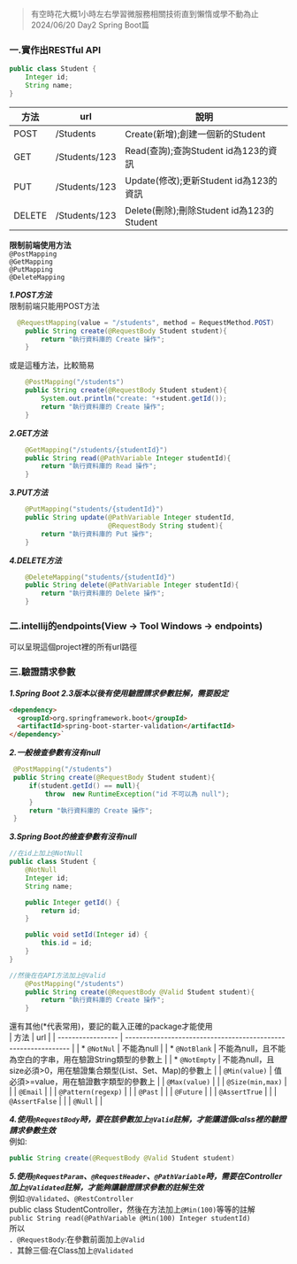>有空時花大概1小時左右學習微服務相關技術直到懶惰或學不動為止 2024/06/20 Day2 Spring Boot篇  


### 一.實作出RESTful API  
```java
public class Student {
    Integer id;
    String name;
}
```
| 方法   | url           | 說明                                      |
| ------ | -------------- | ---------------------------------------- |
| POST   | /Students     |Create(新增);創建一個新的Student           |
| GET    | /Students/123 |Read(查詢);查詢Student id為123的資訊       |
| PUT    | /Students/123 |Update(修改);更新Student id為123的資訊     |
| DELETE | /Students/123 |Delete(刪除);刪除Student id為123的Student  |

**限制前端使用方法**  
`@PostMapping`  
`@GetMapping`  
`@PutMapping`  
`@DeleteMapping`  

***1.POST方法***  
限制前端只能用POST方法  

```java
  @RequestMapping(value = "/students", method = RequestMethod.POST)
    public String create(@RequestBody Student student){
        return "執行資料庫的 Create 操作";
    }
```
或是這種方法，比較簡易  
```java  
    @PostMapping("/students")
    public String create(@RequestBody Student student){
        System.out.println("create: "+student.getId());
        return "執行資料庫的 Create 操作";
    }
```
***2.GET方法***  
```java 
    @GetMapping("/students/{studentId}")
    public String read(@PathVariable Integer studentId){
        return "執行資料庫的 Read 操作";
    }
```

***3.PUT方法***  
```java 
    @PutMapping("students/{studentId}")
    public String update(@PathVariable Integer studentId,
                         @RequestBody String student){
        return "執行資料庫的 Put 操作";
    }
```
   
***4.DELETE方法*** 
```java
    @DeleteMapping("students/{studentId}")
    public String delete(@PathVariable Integer studentId){
        return "執行資料庫的 Delete 操作";
    }
```
### 二.intellij的endpoints(View -> Tool Windows -> endpoints)  
可以呈現這個project裡的所有url路徑

### 三.驗證請求參數  
***1.Spring Boot 2.3版本以後有使用驗證請求參數註解，需要設定***  
```html
<dependency>
  <groupId>org.springframework.boot</groupId>
  <artifactId>spring-boot-starter-validation</artifactId>
</dependency>`  
```        
***2.一般檢查參數有沒有null***  
   ```java
    @PostMapping("/students")
    public String create(@RequestBody Student student){
        if(student.getId() == null){
            throw  new RuntimeException("id 不可以為 null");
        }
        return "執行資料庫的 Create 操作";
    }
   ```
***3.Spring Boot的檢查參數有沒有null*** 

```java  
//在id上加上@NotNull
public class Student {
    @NotNull
    Integer id;
    String name;

    public Integer getId() {
        return id;
    }

    public void setId(Integer id) {
        this.id = id;
    }
}
```
```java 
//然後在在API方法加上@Valid
    @PostMapping("/students")
    public String create(@RequestBody @Valid Student student){
        return "執行資料庫的 Create 操作";
    }
```
還有其他(*代表常用)，要記的載入正確的package才能使用  
| 方法              | url                                                            |
| ----------------- | -------------------------------------------------------------- | 
| * `@NotNul`        | 不能為null                                                      |
| * `@NotBlank`      | 不能為null，且不能為空白的字串，用在驗證String類型的參數上         |
| * `@NotEmpty`     | 不能為null，且size必須>0，用在驗證集合類型(List、Set、Map)的參數上 |
| `@Min(value)`      | 值必須>=value，用在驗證數字類型的參數上                           |
| `@Max(value)`      |                                                                |
| `@Size(min,max)`   |                                                                |
| `@Email`           |                                                                |
| `@Pattern(regexp)` |                                                                |
| `@Past`            |                                                                |
| `@Future`          |                                                                |
| `@AssertTrue`      |                                                                |
| `@AssertFalse`     |                                                                |
| `@Null`            |                                                                |

***4.使用`@RequestBody`時，要在該參數加上`@Valid`註解，才能讓這個calss裡的驗證請求參數生效***  
  例如:
  ```java
  public String create(@RequestBody @Valid Student student)  
  ```
***5.使用`@RequestParam`、`@RequestHeader`、`@PathVariable`時，需要在Controller加上`@Validated`註解，才能夠讓驗證請求參數的註解生效***  
  例如:`@Validated`、`@RestController`  
       public class StudentController，然後在方法加上`@Min(100)`等等的註解  
       `
       public String read(@PathVariable @Min(100) Integer studentId)
       `  
所以  
．`@RequestBody`:在參數前面加上`@Valid`  
．其餘三個:在Class加上`@Validated`  


